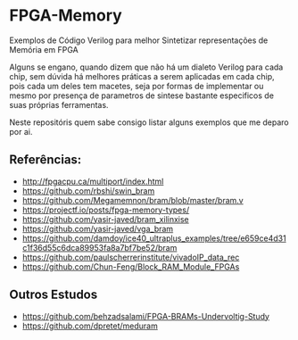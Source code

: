 # FPGA-Memory

Exemplos de Código Verilog para melhor Sintetizar representações de Memória em FPGA

Alguns se engano, quando dizem que não há um dialeto Verilog para cada chip, sem dúvida há melhores práticas a serem aplicadas em cada chip, pois cada um deles tem macetes, seja por formas de implementar ou mesmo por presença de parametros de sintese bastante especificos de suas próprias ferramentas.

Neste repositóris quem sabe consigo listar alguns exemplos que me deparo por ai.

## Referências:

* http://fpgacpu.ca/multiport/index.html
* https://github.com/rbshi/swin_bram
* https://github.com/Megamemnon/bram/blob/master/bram.v
* https://projectf.io/posts/fpga-memory-types/
* https://github.com/yasir-javed/bram_xilinxise
* https://github.com/yasir-javed/vga_bram
* https://github.com/damdoy/ice40_ultraplus_examples/tree/e659ce4d31c1f36d55c6dca89953fa8a7bf7be52/bram
* https://github.com/paulscherrerinstitute/vivadoIP_data_rec
* https://github.com/Chun-Feng/Block_RAM_Module_FPGAs

## Outros Estudos

* https://github.com/behzadsalami/FPGA-BRAMs-Undervoltig-Study
* https://github.com/dpretet/meduram
